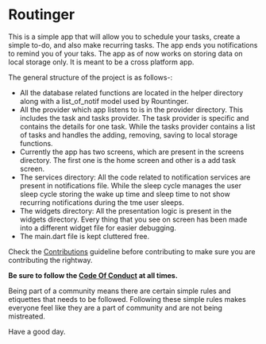# Routinger

This is a simple app that will allow you to schedule your tasks, create a simple to-do, and also make recurring tasks. The app ends you notifications to remind you of your taks. The app as of now works on storing data on local storage only. It is meant to be a cross platform app. 

The general structure of the project is as follows-:
- All the database related functions are located in the helper directory along with a list_of_notif model used by Rountinger.
- All the provider which app listens to is in the provider directory. This includes the task and tasks provider. The task provider is specific and contains the details for one task. While the tasks provider contains a list of tasks and handles the adding, removing, saving to local storage functions.
- Currently the app has two screens, which are present in the screens directory. The first one is the home screen and other is a add task screen.
- The services directory: All the code related to notification services are present in notifications file. While the sleep cycle manages the user sleep cycle storing the wake up time and sleep time to not show recurring notifications during the tme user sleeps.
- The widgets directory: All the presentation logic is present in the widgets directory. Every thing that you see on screen has been made into a different widget file for easier debugging.
- The main.dart file is kept cluttered free. 

Check the [Contributions](https://github.com/Kushalrock/routinger/blob/master/CONTRIBUTING.md) guideline before contributing to make sure you are contributing the rightway.

**Be sure to follow the [Code Of Conduct](https://github.com/Kushalrock/routinger/blob/master/CODE_OF_CONDUCT.md) at all times.** 

Being part of a community means there are certain simple rules and etiquettes that needs to be followed. Following these simple rules makes everyone feel like they are a part of community and are not being mistreated. 

Have a good day.
